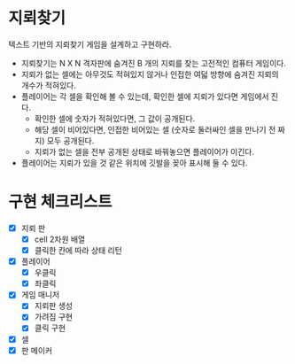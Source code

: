 # 지뢰찾기
텍스트 기반의 지뢰찾기 게임을 설계하고 구현하라.
- 지뢰찾기는 N X N 격자판에 숨겨진 B 개의 지뢰를 찾는 고전적인 컴퓨터 게임이다.
- 지뢰가 없는 셀에는 아무것도 적혀있지 않거나 인접한 여덟 방향에 숨겨진 지뢰의 개수가 적혀있다.
- 플레이어는 각 셀을 확인해 볼 수 있는데, 확인한 셀에 지뢰가 있다면 게임에서 진다.
  - 확인한 셀에 숫자가 적혀있다면, 그 값이 공개된다.
  - 해당 셀이 비어있다면, 인접한 비어있는 셀 (숫자로 둘러싸인 셀을 만나기 전 짜지) 모두 공개된다.
  - 지뢰가 없는 셀을 전부 공개된 상태로 바꿔놓으면 플레이어가 이긴다.
- 플레이어는 지뢰가 있을 것 같은 위치에 깃발을 꽂아 표시해 둘 수 있다.

# 구현 체크리스트

- [x] 지뢰 판
  - [x] cell 2차원 배열
  - [x] 클릭한 칸에 따라 상태 리턴
- [x] 플레이어
  - [x] 우클릭
  - [x] 좌클릭
- [x] 게임 매니저
  - [x] 지뢰판 생성
  - [x] 가려짐 구현
  - [x] 클릭 구현
- [x] 셀
- [x] 판 메이커